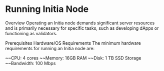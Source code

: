 # Running Initia Node

Overview
Operating an Initia node demands significant server resources and is primarily necessary for specific tasks, such as developing dApps or functioning as validators. 

Prerequisites
Hardware/OS Requirements
The minimum hardware requirements for running an Initia node are:


~~CPU: 4 cores
~~Memory: 16GB RAM
~~Disk: 1 TB SSD Storage
~~Bandwidth: 100 Mbps
